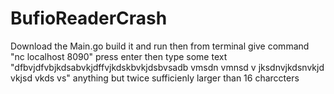 # BufioReaderCrash
Download the Main.go build it and run
then from terminal give command "nc localhost 8090" press enter
then type some text 
"dfbvjdfvbjkdsabvkjdffvjkdskbvkjdsbvsadb vmsdn vmnsd v jksdnvjkdsnvkjd vkjsd vkds vs" 
anything but twice  sufficienly larger than 16 charccters
 
